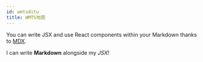 ```yaml
---
id: wmtsditu
title: WMTS地图
---
```


You can write JSX and use React components within your Markdown thanks to [MDX](https://mdxjs.com/).

I can write **Markdown** alongside my _JSX_!
